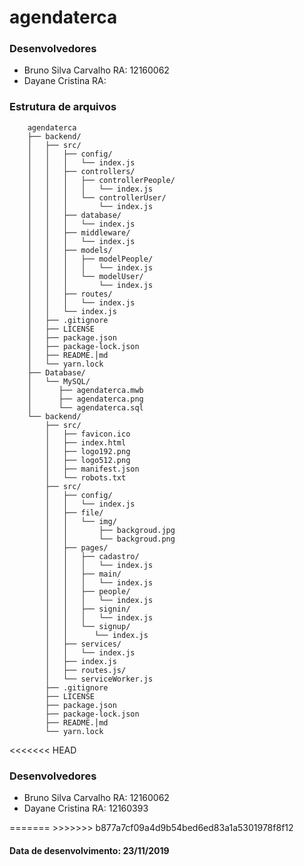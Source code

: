 # agendaterca


<h3>Desenvolvedores</h3>
<ul>
    <li>Bruno Silva Carvalho RA: 12160062</li>
    <li>Dayane Cristina RA: </li>
</ul>

<h3>Estrutura de arquivos</h3>

~~~
    agendaterca
    ├── backend/
    │   ├── src/
    │   │   ├── config/
    │   │   │   └── index.js
    │   │   ├── controllers/
    │   │   │   ├── controllerPeople/
    │   │   │   │   └── index.js
    │   │   │   └── controllerUser/
    │   │   │       └── index.js
    │   │   ├── database/
    │   │   │   └── index.js
    │   │   ├── middleware/
    │   │   │   └── index.js
    │   │   ├── models/
    │   │   │   ├── modelPeople/
    │   │   │   │   └── index.js
    │   │   │   └── modelUser/
    │   │   │       └── index.js
    │   │   ├── routes/
    │   │   │   └── index.js
    │   │   └── index.js
    │   ├── .gitignore
    │   ├── LICENSE
    │   ├── package.json
    │   ├── package-lock.json
    │   ├── README.│md
    │   └── yarn.lock
    ├── Database/
    │   └── MySQL/
    │      ├── agendaterca.mwb
    │      ├── agendaterca.png
    │      └── agendaterca.sql
    └── backend/
        ├── src/
        │   ├── favicon.ico
        │   ├── index.html
        │   ├── logo192.png
        │   ├── logo512.png
        │   ├── manifest.json
        │   └── robots.txt
        ├── src/
        │   ├── config/
        │   │   └── index.js
        │   ├── file/
        │   │   └── img/
        │   │       ├── backgroud.jpg
        │   │       └── backgroud.png
        │   ├── pages/
        │   │   ├── cadastro/
        │   │   │   └── index.js
        │   │   ├── main/
        │   │   │   └── index.js
        │   │   ├── people/
        │   │   │   └── index.js
        │   │   ├── signin/
        │   │   │   └── index.js
        │   │   └── signup/
        │   │      └── index.js
        │   ├── services/
        │   │   └── index.js
        │   ├── index.js
        │   ├── routes.js/
        │   └── serviceWorker.js
        ├── .gitignore
        ├── LICENSE
        ├── package.json
        ├── package-lock.json
        ├── README.│md
        └── yarn.lock
~~~

<<<<<<< HEAD
<h3>Desenvolvedores</h3>
<ul>
    <li>Bruno Silva Carvalho RA: 12160062</li>
    <li>Dayane Cristina RA: 12160393</li>
</ul>
=======
>>>>>>> b877a7cf09a4d9b54bed6ed83a1a5301978f8f12

<h4>Data de desenvolvimento: 23/11/2019</h4>